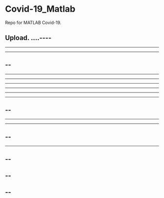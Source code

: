 # Covid-19_Matlab

Repo for MATLAB Covid-19.

Upload.
....----
----
----------
----------
--
----
----------
---------
-------
------------
------
-------
--
----
----
----
--
----
------
--
--
--
--
--
----
